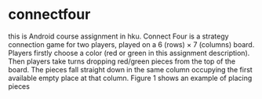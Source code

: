 # connectfour
this is  Android course assignment in hku.
Connect Four is a strategy connection game for two players, played on a 6 (rows) × 7 (columns) board. Players firstly choose a color (red or green in this assignment description). Then players take turns dropping red/green pieces from the top of the board. The pieces fall straight down in the same column occupying the first available empty place at that column. Figure 1 shows an example of placing pieces
